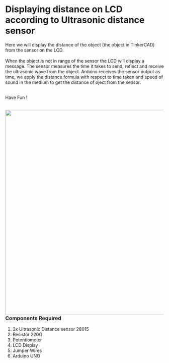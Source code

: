 <h1>Displaying distance on LCD according to Ultrasonic distance sensor</h1>

<div>
    <p>Here we will display the distance of the object (the object in TinkerCAD) from the sensor on the LCD. 
    <br><br>When the object is not in range of the sensor the LCD will display a message. The sensor measures the time it takes to send, reflect and receive the ultrasonic wave from the object.
       Arduino receives the sensor output as time, we apply the distance formula with respect to time taken and speed of sound in the medium to get the distance of oject from the sensor.
      <br><br>  
      
  Have Fun !</p>
    <br>
    <img width=650 align=right src="https://github.com/Zayd1602/Dive-into-Electronics/blob/main/Intermediate%201/01-Displaying%20distance%20on%20LED%20according%20to%20Ultrasonic%20distance%20sensor/circ.gif">
  <h3>Components Required</h3>
  <ol>
    <li>3x Ultrasonic Distance sensor 28015</li>
    <li>Resistor 220Ω</li>
    <li>Potentiometer</li>
    <li>LCD Display</li>
    <li>Jumper Wires</li>
    <li>Arduino UNO</li>
  </ol>
    
</div>

